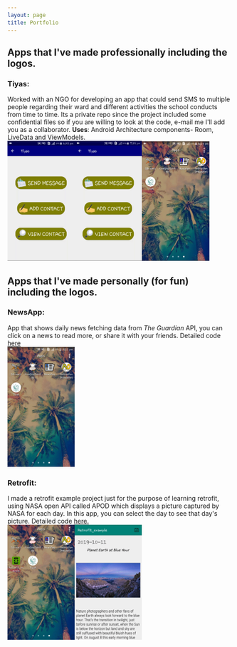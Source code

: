 ```yaml
---
layout: page
title: Portfolio
---
```


## Apps that I've made professionally including the logos.
### Tiyas: 
Worked with an NGO for developing an app that could send SMS to multiple people regarding their ward and different activities the school conducts from time to time. Its a private repo since the project included some confidential files
so if you are willing to look at the code, e-mail me I'll add you as a collaborator.
**Uses**: Android Architecture components- Room, LiveData and ViewModels.<br/>
<img src="/img/ezgif.com-video-to-gif.gif"  height="30%" width="30%"/><img src="/img/ezgif.com-video-to-gif(1).gif"  height="30%" width="30%"/><img src="/img/ezgif.com-crop(2).gif"  height="30%" width="30%"/> 


## Apps that I've made personally (for fun) including the logos.
### NewsApp:
App that shows daily news fetching data from _The Guardian_ API, you can click on a news to read more, or share it with your friends. Detailed code [here](https://github.com/srishti-R/NewsReportingApp) <br/>
<img src="/img/ezgif.com-video-to-gif(2).gif"  height="30%" width="30%"/>

### Retrofit:
I made a retrofit example project just for the purpose of learning retrofit, using NASA open API called APOD which displays a picture captured by NASA for each day. In this app, you can select the day to see that day's picture. Detailed 
code [here.]("https://github.com/srishti-R/Retrofit_example") <br/>
<img src="/img/ezgif.com-crop(4).gif"  height="30%" width="30%"/><img src="/img/ezgif.com-crop(3).gif"  height="30%" width="30%"/>

